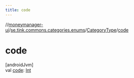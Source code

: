 ```yaml
---
title: code
---
```

//[moneymanager-ui](../../../index.html)/[se.tink.commons.categories.enums](../index.html)/[CategoryType](index.html)/[code](code.html)



# code



[androidJvm]\
val [code](code.html): [Int](https://kotlinlang.org/api/latest/jvm/stdlib/kotlin/-int/index.html)




